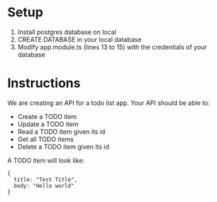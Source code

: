 # Setup
1. Install postgres database on local
2. CREATE DATABASE in your local database
3. Modify app.module.ts (lines 13 to 15) with the credentials of your database

# Instructions
We are creating an API for a todo list app. Your API should be able to:
* Create a TODO item
* Update a TODO item
* Read a TODO item given its id
* Get all TODO items
* Delete a TODO item given its id

A TODO item will look like:
```
{
  title: "Test Title",
  body: "Hello world"
}
```